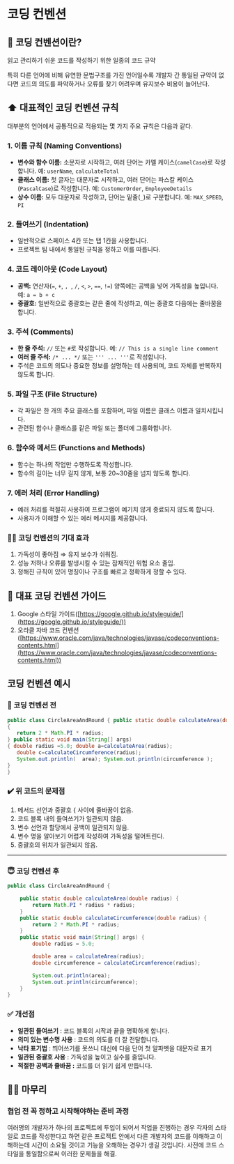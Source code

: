 # 코딩 컨벤션

## 🤔 코딩 컨벤션이란?

읽고 관리하기 쉬운 코드를 작성하기 위한 일종의 코드 규약

특히 다른 언어에 비해 유연한 문법구조를 가진 언어일수록 개발자 간 통일된 규약이 없다면 코드의 의도를 파악하거나 오류를 찾기 어려우며 유지보수 비용이 늘어난다.

## ⬆️ 대표적인 코딩 컨벤션 규칙

대부분의 언어에서 공통적으로 적용되는 몇 가지 주요 규칙은 다음과 같다.

### 1. **이름 규칙 (Naming Conventions)**

- **변수와 함수 이름:** 소문자로 시작하고, 여러 단어는 카멜 케이스(`camelCase`)로 작성합니다. 예: `userName`, `calculateTotal`
- **클래스 이름:** 첫 글자는 대문자로 시작하고, 여러 단어는 파스칼 케이스(`PascalCase`)로 작성합니다. 예: `CustomerOrder`, `EmployeeDetails`
- **상수 이름:** 모두 대문자로 작성하고, 단어는 밑줄(`_`)로 구분합니다. 예: `MAX_SPEED`, `PI`

### 2. **들여쓰기 (Indentation)**

- 일반적으로 스페이스 4칸 또는 탭 1칸을 사용합니다.
- 프로젝트 팀 내에서 통일된 규칙을 정하고 이를 따릅니다.

### 4. **코드 레이아웃 (Code Layout)**

- **공백:** 연산자(`=`, `+`, ``, ``, `/`, `<`, `>`, `==`, `!=`) 양쪽에는 공백을 넣어 가독성을 높입니다. 예: `a = b + c`
- **중괄호:** 일반적으로 중괄호는 같은 줄에 작성하고, 여는 중괄호 다음에는 줄바꿈을 합니다.

### 3. **주석 (Comments)**

- **한 줄 주석:** `//` 또는 `#`로 작성합니다. 예: `// This is a single line comment`
- **여러 줄 주석:** `/* ... */` 또는 `''' ... '''`로 작성합니다.
- 주석은 코드의 의도나 중요한 정보를 설명하는 데 사용되며, 코드 자체를 반복하지 않도록 합니다.

### 5. **파일 구조 (File Structure)**

- 각 파일은 한 개의 주요 클래스를 포함하며, 파일 이름은 클래스 이름과 일치시킵니다.
- 관련된 함수나 클래스를 같은 파일 또는 폴더에 그룹화합니다.

### 6. **함수와 메서드 (Functions and Methods)**

- 함수는 하나의 작업만 수행하도록 작성합니다.
- 함수의 길이는 너무 길지 않게, 보통 20~30줄을 넘지 않도록 합니다.

### 7. **에러 처리 (Error Handling)**

- 예러 처리를 적절히 사용하여 프로그램이 예기치 않게 종료되지 않도록 합니다.
- 사용자가 이해할 수 있는 에러 메시지를 제공합니다.

### 🙏🏻 코딩 컨벤션의 기대 효과

1. 가독성이 좋아짐 ⇒ 유지 보수가 쉬워짐.
2. 성능 저하나 오류를 발생시킬 수 있는 잠재적인 위험 요소 줄임.
3. 정해진 규칙이 있어 명칭이나 구조를 빠르고 정확하게 정할 수 있다.

## 📎 대표 코딩 컨벤션 가이드

1.  Google 스타일 가이드([https://google.github.io/styleguide/](https://google.github.io/styleguide/))
2. 오라클 자바 코드 컨벤션 ([https://www.oracle.com/java/technologies/javase/codeconventions-contents.html](https://www.oracle.com/java/technologies/javase/codeconventions-contents.html))

## 코딩 컨벤션 예시

### 🤮 코딩 컨벤션 전

```java
public class CircleAreaAndRound { public static double calculateArea(double radius) { return Math.PI*radius *radius; } public static double calculateCircumference(double radius)
{
   return 2 * Math.PI * radius;
} public static void main(String[] args)
{ double radius =5.0; double a=calculateArea(radius);
   double c=calculateCircumference(radius);
   System.out.println(  area); System.out.println(circumference );
}
}
```

### ✔️ 위 코드의 문제점

1. 메서드 선언과 중괄호 { 사이에 줄바꿈이 없음.
2. 코드 블록 내의 들여쓰기가 일관되지 않음.
3. 변수 선언과 할당에서 공백이 일관되지 않음.
4. 변수 명을 알아보기 어렵게 작성하여 가독성을 떨어트린다.
5. 중괄호의 위치가 일관되지 않음.

---

### 😇 코딩 컨벤션 후

```java
public class CircleAreaAndRound {

    public static double calculateArea(double radius) {
        return Math.PI * radius * radius;
    }
    public static double calculateCircumference(double radius) {
        return 2 * Math.PI * radius;
    }
    public static void main(String[] args) {
        double radius = 5.0;

        double area = calculateArea(radius);
        double circumference = calculateCircumference(radius);

        System.out.println(area);
        System.out.println(circumference);
    }
}

```

### ✅ 개선점

- **일관된 들여쓰기** : 코드 블록의 시작과 끝을 명확하게 합니다.
- **의미 있는 변수명 사용** : 코드의 의도를 더 잘 전달합니다.
- **낙타 표기법** : 띄어쓰기를 못쓰니 대신에 다음 단어 첫 알파벳을 대문자로 표기
- **일관된 중괄호 사용** : 가독성을 높이고 실수를 줄입니다.
- **적절한 공백과 줄바꿈 :** 코드를 더 읽기 쉽게 만듭니다.

## 👋🏻 마무리

### 협업 전 꼭 정하고 시작해야하는 준비 과정

여러명의 개발자가 하나의 프로젝트에 투입이 되어서 작업을 진행하는 경우 각자의 스타일로 코드를 작성한다고 하면 같은 프로젝트 안에서 다른 개발자의 코드를 이해하고 이해하는데 시간이 소요될 것이고 기능을 오해하는 경우가 생길 것입니다. 사전에 코드 스타일을 통일함으로써 이러한 문제들을 해결.